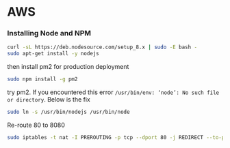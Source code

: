 # AWS

### Installing Node and NPM
```bash
curl -sL https://deb.nodesource.com/setup_8.x | sudo -E bash -
sudo apt-get install -y nodejs
```

then install pm2 for production deployment
```bash
sudo npm install -g pm2
```
try pm2. If you encountered this error `/usr/bin/env: ‘node’: No such file or directory`. Below is the fix
```bash
sudo ln -s /usr/bin/nodejs /usr/bin/node
```

Re-route 80 to 8080
```bash
sudo iptables -t nat -I PREROUTING -p tcp --dport 80 -j REDIRECT --to-port 8080
```

